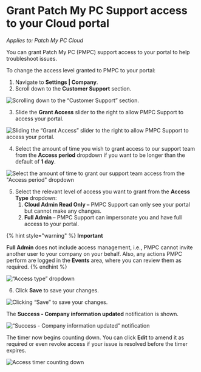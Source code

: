 # Grant Patch My PC Support access to your Cloud portal

_Applies to: Patch My PC Cloud_

You can grant Patch My PC (PMPC) support access to your portal to help troubleshoot issues.

To change the access level granted to PMPC to your portal:&#x20;

1. Navigate to **Settings | Company**.
2. Scroll down to the **Customer Support** section.

![Scrolling down to the “Customer Support” section.](/_images/image-%282690%29.png-"Scrolling-down-to-the-\"Customer-Support\"-section." "Scrolling down to the “Customer Support” section.")

3. Slide the **Grant Access** slider to the right to allow PMPC Support to access your portal.

![Sliding the “Grant Access” slider to the right to allow PMPC Support to access your portal.](/_images/image-%282691%29.png-"Sliding-the-\"Grant-Access\"-slider-to-the-right-to-allow-PMPC-Support-to-access-your-portal." "Sliding the “Grant Access” slider to the right to allow PMPC Support to access your portal.")

4. Select the amount of time you wish to grant access to our support team from the **Access period** dropdown if you want to be longer than the default of **1 day**.

![Select the amount of time to grant our support team access from the &#x22;Access period&#x22; dropdown](/_images/image-%282692%29.png-"Select-the-amount-of-time-to-grant-our-support-team-access-from-the-&#x22;Access-period&#x22;-dropdown" "Select the amount of time to grant our support team access from the &#x22;Access period&#x22; dropdown")

5. Select the relevant level of access you want to grant from the **Access Type** dropdown:
   1. **Cloud Admin Read Only –** PMPC Support can only see your portal but cannot make any changes.
   2. **Full Admin –** PMPC Support can impersonate you and have full access to your portal.

{% hint style="warning" %}
**Important**

**Full Admin** does not include access management, i.e., PMPC cannot invite another user to your company on your behalf. Also, any actions PMPC perform are logged in the **Events** area, where you can review them as required.
{% endhint %}

![“Access type” dropdown](/_images/image-%282693%29.png-"\"Access-type\"-dropdown" "“Access type” dropdown")

6. Click **Save** to save your changes.

![Clicking “Save” to save your changes.](/_images/image-%282694%29.png-"Clicking-\"Save\"-to-save-your-changes." "Clicking “Save” to save your changes.")

The **Success - Company information updated** notification is shown.

![“Success - Company information updated” notification](/_images/image-%282695%29.png-"\"Success-Company-information-updated\"-notification" "“Success - Company information updated” notification")

The timer now begins counting down. You can click **Edit** to amend it as required or even revoke access if your issue is resolved before the timer expires.

![Access timer counting down](/_images/image-%282696%29.png-"Access-timer-counting-down" "Access timer counting down")
